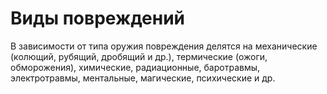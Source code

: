# Виды повреждений

В зависимости от типа оружия повреждения делятся на механические (колющий, рубящий, дробящий и др.), термические (ожоги, обморожения), 
химические, радиационные, баротравмы, электротравмы, ментальные, магические, психические и др.
